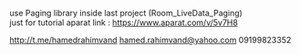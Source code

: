 use Paging library inside last project (Room_LiveData_Paging)
</br>
just for tutorial
aparat link : 
https://www.aparat.com/v/5v7H8

http://t.me/hamedrahimvand
hamed.rahimvand@yahoo.com 09199823352
